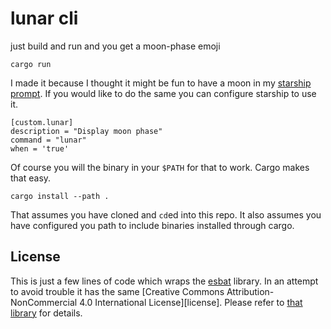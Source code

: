 # lunar cli

just build and run and you get a moon-phase emoji

    cargo run

I made it because I thought it might be fun to have a moon in my [starship prompt](https://starship.rs/). If you would like to do the same you can configure starship to use it.

    [custom.lunar]
    description = "Display moon phase"
    command = "lunar"
    when = 'true'

Of course you will the binary in your `$PATH` for that to work. Cargo makes that easy.

    cargo install --path .

That assumes you have cloned and `cd`ed into this repo. It also assumes you have configured you path to include binaries installed through cargo.

## License

This is just a few lines of code which wraps the [esbat](https://github.com/iliana/esbat) library. In an attempt to avoid trouble it has the same [Creative Commons Attribution-NonCommercial 4.0 International License][license]. Please refer to [that library](https://github.com/iliana/esbat) for details.

